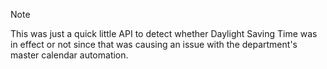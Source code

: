 >[!NOTE]
>This was just a quick little API to detect whether Daylight Saving Time was in effect or not since that was causing an issue with the department's master calendar automation.
